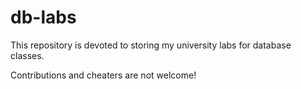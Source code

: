 # db-labs

This repository is devoted to storing my university labs for database classes.

Contributions and cheaters are not welcome!
